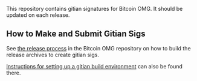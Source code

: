 This repository contains gitian signatures for Bitcoin OMG.
It should be updated on each release.

## How to Make and Submit Gitian Sigs

See [the release process](https://github.com/litecoin-project/bitcoinomg/blob/OMG-0.9/doc/release-process.md#perform-gitian-builds)
in the Bitcoin OMG repository on how to build the release archives to create gitian sigs.

[Instructions for setting up a gitian build environment](https://github.com/bitcoin/bitcoin/blob/master/doc/gitian-building.md)
can also be found there.

